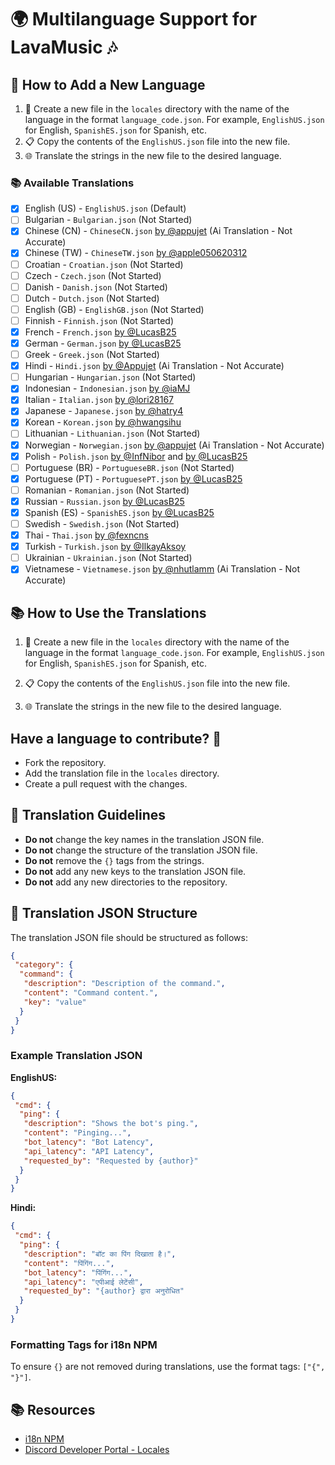 # 🌍 Multilanguage Support for LavaMusic 🎶

## 🌟 How to Add a New Language

1. 📁 Create a new file in the `locales` directory with the name of the language in the format `language_code.json`. For example, `EnglishUS.json` for English, `SpanishES.json` for Spanish, etc.
2. 📋 Copy the contents of the `EnglishUS.json` file into the new file.
3. 🌐 Translate the strings in the new file to the desired language.

### 📚 Available Translations

- [x] English (US) - `EnglishUS.json` (Default)
- [ ] Bulgarian - `Bulgarian.json` (Not Started)
- [x] Chinese (CN) - `ChineseCN.json` [by @appujet](https://github.com/Appujet) (Ai Translation - Not Accurate)
- [x] Chinese (TW) - `ChineseTW.json` [by @apple050620312](https://github.com/apple050620312)
- [ ] Croatian - `Croatian.json` (Not Started)
- [ ] Czech - `Czech.json` (Not Started)
- [ ] Danish - `Danish.json` (Not Started)
- [ ] Dutch - `Dutch.json` (Not Started)
- [ ] English (GB) - `EnglishGB.json` (Not Started)
- [ ] Finnish - `Finnish.json` (Not Started)
- [x] French - `French.json` [by @LucasB25](https://github.com/LucasB25)
- [x] German - `German.json` [by @LucasB25](https://github.com/LucasB25)
- [ ] Greek - `Greek.json` (Not Started)
- [x] Hindi - `Hindi.json` [by @Appujet](https://github.com/Appujet) (Ai Translation - Not Accurate)
- [ ] Hungarian - `Hungarian.json` (Not Started)
- [x] Indonesian - `Indonesian.json` [by @iaMJ](https://github.com/idMJA)
- [x] Italian - `Italian.json` [by @lori28167](https://github.com/lori28167)
- [x] Japanese - `Japanese.json` [by @hatry4](https://github.com/hatry4)
- [x] Korean - `Korean.json` [by @hwangsihu](https://github.com/hwangsihu)
- [ ] Lithuanian - `Lithuanian.json` (Not Started)
- [x] Norwegian - `Norwegian.json` [by @appujet](https://github.com/Appujet) (Ai Translation - Not Accurate)
- [x] Polish - `Polish.json` [by @InfNibor](https://github.com/infnibor) and [by @LucasB25](https://github.com/LucasB25)
- [ ] Portuguese (BR) - `PortugueseBR.json` (Not Started)
- [x] Portuguese (PT) - `PortuguesePT.json` [by @LucasB25](https://github.com/LucasB25)
- [ ] Romanian - `Romanian.json` (Not Started)
- [x] Russian - `Russian.json` [by @LucasB25](https://github.com/LucasB25)
- [x] Spanish (ES) - `SpanishES.json` [by @LucasB25](https://github.com/LucasB25)
- [ ] Swedish - `Swedish.json` (Not Started)
- [x] Thai - `Thai.json` [by @fexncns](https://github.com/fexncns)
- [x] Turkish - `Turkish.json` [by @IlkayAksoy](https://github.com/IlkayAksoy)
- [ ] Ukrainian - `Ukrainian.json` (Not Started)
- [x] Vietnamese - `Vietnamese.json` [by @nhutlamm](https://github.com/nhutlamm) (Ai Translation - Not Accurate)

## 📚 How to Use the Translations

1. 📁 Create a new file in the `locales` directory with the name of the language in the format `language_code.json`. For example, `EnglishUS.json` for English, `SpanishES.json` for Spanish, etc.

2. 📋 Copy the contents of the `EnglishUS.json` file into the new file.

3. 🌐 Translate the strings in the new file to the desired language.

## Have a language to contribute? 🎉

- Fork the repository.
- Add the translation file in the `locales` directory.
- Create a pull request with the changes.

## 📝 Translation Guidelines

- **Do not** change the key names in the translation JSON file.
- **Do not** change the structure of the translation JSON file.
- **Do not** remove the `{}` tags from the strings.
- **Do not** add any new keys to the translation JSON file.
- **Do not** add any new directories to the repository.

## 📝 Translation JSON Structure

The translation JSON file should be structured as follows:

```json
{
 "category": {
  "command": {
   "description": "Description of the command.",
   "content": "Command content.",
   "key": "value"
  }
 }
}
```

### Example Translation JSON

**EnglishUS:**

```json
{
 "cmd": {
  "ping": {
   "description": "Shows the bot's ping.",
   "content": "Pinging...",
   "bot_latency": "Bot Latency",
   "api_latency": "API Latency",
   "requested_by": "Requested by {author}"
  }
 }
}
```

**Hindi:**

```json
{
 "cmd": {
  "ping": {
   "description": "बॉट का पिंग दिखाता है।",
   "content": "पिंगिंग...",
   "bot_latency": "पिंगिंग...",
   "api_latency": "एपीआई लेटेंसी",
   "requested_by": "{author} द्वारा अनुरोधित"
  }
 }
}
```

### Formatting Tags for i18n NPM

To ensure `{}` are not removed during translations, use the format tags: `["{", "}"]`.

## 📚 Resources

- [i18n NPM](https://www.npmjs.com/package/i18n)
- [Discord Developer Portal - Locales](https://discord.com/developers/docs/reference#locales)
